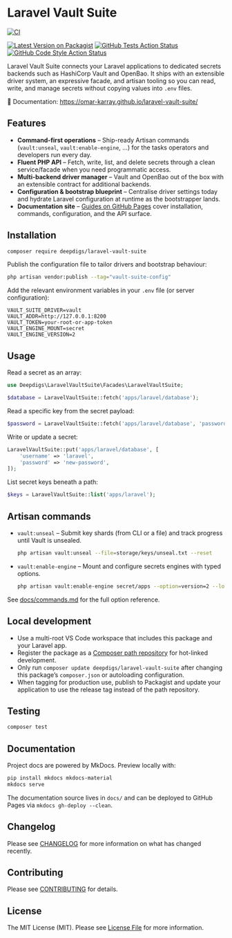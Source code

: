 # Laravel Vault Suite

[![CI](https://github.com/omar-karray/laravel-vault-suite/actions/workflows/run-tests.yml/badge.svg)](https://github.com/omar-karray/laravel-vault-suite/actions/workflows/run-tests.yml)

[![Latest Version on Packagist](https://img.shields.io/packagist/v/deepdigs/laravel-vault-suite.svg?style=flat-square)](https://packagist.org/packages/deepdigs/laravel-vault-suite)
[![GitHub Tests Action Status](https://img.shields.io/github/actions/workflow/status/omar-karray/laravel-vault-suite/run-tests.yml?branch=main&label=tests&style=flat-square)](https://github.com/omar-karray/laravel-vault-suite/actions?query=workflow%3Arun-tests+branch%3Amain)
[![GitHub Code Style Action Status](https://img.shields.io/github/actions/workflow/status/omar-karray/laravel-vault-suite/fix-php-code-style-issues.yml?branch=main&label=code%20style&style=flat-square)](https://github.com/omar-karray/laravel-vault-suite/actions?query=workflow%3A%22Fix+PHP+code+style+issues%22+branch%3Amain)

Laravel Vault Suite connects your Laravel applications to dedicated secrets backends such as HashiCorp Vault and OpenBao. It ships with an extensible driver system, an expressive facade, and artisan tooling so you can read, write, and manage secrets without copying values into `.env` files.

📘 Documentation: https://omar-karray.github.io/laravel-vault-suite/

## Features

- **Command-first operations** – Ship-ready Artisan commands (`vault:unseal`, `vault:enable-engine`, …) for the tasks operators and developers run every day.
- **Fluent PHP API** – Fetch, write, list, and delete secrets through a clean service/facade when you need programmatic access.
- **Multi-backend driver manager** – Vault and OpenBao out of the box with an extensible contract for additional backends.
- **Configuration & bootstrap blueprint** – Centralise driver settings today and hydrate Laravel configuration at runtime as the bootstrapper lands.
- **Documentation site** – [Guides on GitHub Pages](https://omar-karray.github.io/laravel-vault-suite/) cover installation, commands, configuration, and the API surface.

## Installation

```bash
composer require deepdigs/laravel-vault-suite
```

Publish the configuration file to tailor drivers and bootstrap behaviour:

```bash
php artisan vendor:publish --tag="vault-suite-config"
```

Add the relevant environment variables in your `.env` file (or server configuration):

```dotenv
VAULT_SUITE_DRIVER=vault
VAULT_ADDR=http://127.0.0.1:8200
VAULT_TOKEN=your-root-or-app-token
VAULT_ENGINE_MOUNT=secret
VAULT_ENGINE_VERSION=2
```

## Usage

Read a secret as an array:

```php
use Deepdigs\LaravelVaultSuite\Facades\LaravelVaultSuite;

$database = LaravelVaultSuite::fetch('apps/laravel/database');
```

Read a specific key from the secret payload:

```php
$password = LaravelVaultSuite::fetch('apps/laravel/database', 'password');
```

Write or update a secret:

```php
LaravelVaultSuite::put('apps/laravel/database', [
    'username' => 'laravel',
    'password' => 'new-password',
]);
```

List secret keys beneath a path:

```php
$keys = LaravelVaultSuite::list('apps/laravel');
```

## Artisan commands

- `vault:unseal` – Submit key shards (from CLI or a file) and track progress until Vault is unsealed.
  ```bash
  php artisan vault:unseal --file=storage/keys/unseal.txt --reset
  ```
- `vault:enable-engine` – Mount and configure secrets engines with typed options.
  ```bash
  php artisan vault:enable-engine secret/apps --option=version=2 --local
  ```

See [docs/commands.md](docs/commands.md) for the full option reference.

## Local development

- Use a multi-root VS Code workspace that includes this package and your Laravel app.
- Register the package as a [Composer path repository](https://getcomposer.org/doc/05-repositories.md#path) for hot-linked development.
- Only run `composer update deepdigs/laravel-vault-suite` after changing this package’s `composer.json` or autoloading configuration.
- When tagging for production use, publish to Packagist and update your application to use the release tag instead of the path repository.

## Testing

```bash
composer test
```

## Documentation

Project docs are powered by MkDocs. Preview locally with:

```bash
pip install mkdocs mkdocs-material
mkdocs serve
```

The documentation source lives in `docs/` and can be deployed to GitHub Pages via `mkdocs gh-deploy --clean`.

## Changelog

Please see [CHANGELOG](CHANGELOG.md) for more information on what has changed recently.

## Contributing

Please see [CONTRIBUTING](CONTRIBUTING.md) for details.

## License

The MIT License (MIT). Please see [License File](LICENSE.md) for more information.
